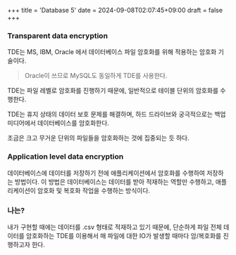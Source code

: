 +++
title = 'Database 5'
date = 2024-09-08T02:07:45+09:00
draft = false
+++

### Transparent data encryption

TDE는 MS, IBM, Oracle 에서 데이터베이스 파일 암호화를 위해 적용하는 암호화 기술이다.
> Oracle이 쓰므로 MySQL도 동일하게 TDE를 사용한다.

TDE는 파일 레벨로 암호화를 진행하기 때문에, 일반적으로 테이블 단위의 암호화를 수행한다.

TDE는 휴지 상태의 데이터 보호 문제를 해결하며, 하드 드라이브와 궁극적으로는 백업 미디어에서 데이터베이스를 암호화한다.

조금은 크고 무거운 단위의 파일들을 암호화하는 것에 집중되는 듯 하다.

### Application level data encryption

데이터베이스에 데이터를 저장하기 전에 애플리케이션에서 암호화를 수행하여 저장하는 방법이다. 이 방법은 데이터베이스는 데이터를 받아 적재하는 역할만 수행하고, 애플리케이션이 암호화 및 복호화 작업을 수행하는 방식이다.

### 나는?

내가 구현할 때에는 데이터를 .csv 형태로 적재하고 있기 때문에,
단순하게 파일 전체 데이터를 암호화하는 TDE를 이용해서 매 파일에 대한 IO가 발생할 때마다 암/복호화를 진행하고자 한다.